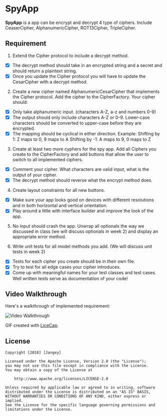 # SpyApp

**SpyApp** is a app can be encrypt and decrypt 4 type of ciphers. 
Include CeaserCipher, AlphanumericCipher, ROT13Cipher, TripleCipher.

## Requirement

1) Extend the Cipher protocol to include a decrypt method.
- [x]  The decrypt method should take in an encrypted string and a secret and should
return a plaintext string.
- [x] Once you update the Cipher protocol you will have to update the CesarCipher
with a decrypt method.

2) Create a new cipher named AlphanumericCesarCipher that implements the Cipher protocol. Add the cipher to the CipherFactory.
Your cipher should:
- [x] Only take alphanumeric input. (characters A-Z, a-z and numbers 0-9)
- [x] The output should only include characters A-Z or 0-9. Lower-case characters should be converted to upper-case before they are encrypted.
- [x] The mapping should be cyclical in either direction.
Example: Shifting by 1:
Z maps to 0, 9 maps to A Shifting by -1:
A maps to 9, 0 maps to Z

3) Create at least two more cyphers for the spy app. Add all Ciphers you create to the CipherFactory and add buttons that allow the user to switch to all implemented ciphers.
- [x] Comment your cipher. What characters are valid input, what is the output of your
cipher.
- [x] The decrypt method should reverse what the encrypt method does.

4) Create layout constraints for all new buttons.
- [x] Make sure your app looks good on devices with different resolutions and in both
horizontal and vertical orientation.
- [x] Play around a little with interface builder and improve the look of the app.

5) No input should crash the app. Unwrap all optionals the way we discussed in class (we will discuss optionals in week 2) and display an appropriate error method.

6) Write unit tests for all model methods you add. (We will discuss unit tests in week 2)
- [x] Tests for each cipher you create should be in their own file.
- [x] Try to test for all edge cases your cipher introduces.
- [x] Come up with meaningful names for your test classes and test cases. Well written
tests serve as documentation of your code!

## Video Walkthrough

Here's a walkthrough of implemented requirement:

<img src='https://i.imgur.com/2FXxbnu.gif' title='Video Walkthrough' width='' alt='Video Walkthrough' />

GIF created with [LiceCap](http://www.cockos.com/licecap/).

## License

    Copyright [2018] [Jangey]

    Licensed under the Apache License, Version 2.0 (the "License");
    you may not use this file except in compliance with the License.
    You may obtain a copy of the License at

        http://www.apache.org/licenses/LICENSE-2.0

    Unless required by applicable law or agreed to in writing, software
    distributed under the License is distributed on an "AS IS" BASIS,
    WITHOUT WARRANTIES OR CONDITIONS OF ANY KIND, either express or implied.
    See the License for the specific language governing permissions and
    limitations under the License.
